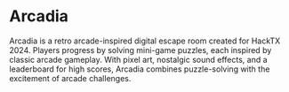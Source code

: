# Arcadia
Arcadia is a retro arcade-inspired digital escape room created for HackTX 2024. Players progress by solving mini-game puzzles, each inspired by classic arcade gameplay. With pixel art, nostalgic sound effects, and a leaderboard for high scores, Arcadia combines puzzle-solving with the excitement of arcade challenges.
